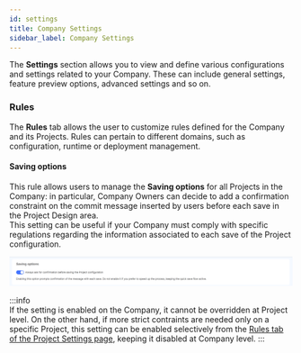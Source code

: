 ```yaml
---
id: settings
title: Company Settings
sidebar_label: Company Settings
---
```


The **Settings** section allows you to view and define various configurations and settings related to your Company. These can include general settings, feature preview options, advanced settings and so on. 

### Rules

The **Rules** tab allows the user to customize rules defined for the Company and its Projects. Rules can pertain to different domains, such as configuration, runtime or deployment management.

#### Saving options

This rule allows users to manage the **Saving options** for all Projects in the Company: in particular, Company Owners can decide to add a confirmation constraint on the commit message inserted by users before each save in the Project Design area.  
This setting can be useful if your Company must comply with specific regulations regarding the information associated to each save of the Project configuration.

![saving options](./img/settings-saving-options.png)

:::info  
If the setting is enabled on the Company, it cannot be overridden at Project level. On the other hand, if more strict contraints are needed only on a specific Project, this setting can be enabled selectively from the [Rules tab of the Project Settings page](/console/project-configuration/project-settings.md#rules), keeping it disabled at Company level.
:::